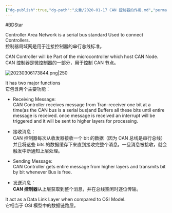 ```yaml
---
{"dg-publish":true,"dg-path":"文章/2020-01-17 CAN 控制器的作用.md","permalink":"/文章/2020-01-17 CAN 控制器的作用/","dgEnableSearch":true}
---
```


#BDStar 

Controller Area Network is a serial bus standard Used to connect Controllers.  
控制器局域网是用于连接控制器的串行总线标准。

CAN Controller will be Part of the microcontroller which host CAN Node.  
CAN 控制器是微控制器的一部分，用于控制 CAN 节点。

![20230306173844.png|250](/img/user/0.Asset/resource/20230306173844.png)

It has two major functions  
它包含两个主要功能：

- Receiving Message:  
CAN Controller receives message from Tran-receiver one bit at a time(as the CAN bus is a serial bus)and Buffers all these bits until entire message is received. once message is received an interrupt will be triggered and it will be sent to higher layers for processing.

- 接收消息：  
CAN 控制器每次从收发器接收一个 bit 的数据（因为 CAN 总线是串行总线）并且将这些 bits 的数据缓存下来直到接收完整个消息。一旦消息被接收，就会触发中断通知上层处理。

- Sending Message:  
CAN Controller gets entire message from higher layers and transmits bit by bit whenever Bus is free.
- 发送消息：  
**CAN 控制器**从上层获取到整个消息，并在总线空闲时逐位传输。

It act as a Data Link Layer when compared to OSI Model.  
它相当于 OSI 模型中的数据链路层。